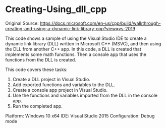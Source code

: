 # Creating-Using_dll_cpp

Original Source:
https://docs.microsoft.com/en-us/cpp/build/walkthrough-creating-and-using-a-dynamic-link-library-cpp?view=vs-2019

This code shows a sample of using the Visual Studio IDE to create a dynamic link library (DLL) written in Microsoft C++ (MSVC), and then using the DLL from another C++ app. In this code, a DLL is created that implements some math functions. Then a console app that uses the functions from the DLL is created.

This code covers these tasks:
1. Create a DLL project in Visual Studio.
2. Add exported functions and variables to the DLL.
3. Create a console app project in Visual Studio.
4. Use the functions and variables imported from the DLL in the console app.
5. Run the completed app.

Platform: Windows 10 x64
IDE: Visual Studio 2015
Configuration: Debug mode
